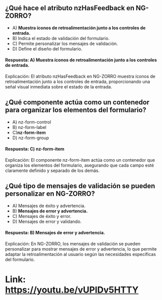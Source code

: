 ## ¿Qué hace el atributo nzHasFeedback en NG-ZORRO?
- A) **Muestra íconos de retroalimentación junto a los controles de entrada.**
- B) Indica el estado de validación del formulario.
- C) Permite personalizar los mensajes de validación.
- D) Define el diseño del formulario.

#### Respuesta: A) Muestra íconos de retroalimentación junto a los controles de entrada.
Explicación: El atributo nzHasFeedback en NG-ZORRO muestra íconos de retroalimentación junto a los controles de entrada, proporcionando una señal visual inmediata sobre el estado de la entrada.

## ¿Qué componente actúa como un contenedor para organizar los elementos del formulario?
- A) nz-form-control
- B) nz-form-label
- C)**nz-form-item**
- D) nz-form-group

#### Respuesta: C) nz-form-item
Explicación: El componente nz-form-item actúa como un contenedor que organiza los elementos del formulario, asegurando que cada campo esté claramente definido y separado de los demás.

## ¿Qué tipo de mensajes de validación se pueden personalizar en NG-ZORRO?
- A) Mensajes de éxito y advertencia.
- B) **Mensajes de error y advertencia.**
- C) Mensajes de éxito y error.
- D) Mensajes de error y validando.

#### Respuesta: B) Mensajes de error y advertencia.
Explicación: En NG-ZORRO, los mensajes de validación se pueden personalizar para mostrar mensajes de error y advertencia, lo que permite adaptar la retroalimentación al usuario según las necesidades específicas del formulario.

# Link: https://youtu.be/vUPlDv5HTTY